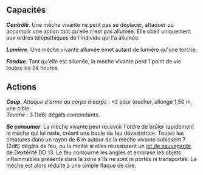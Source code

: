 ## Capacités
_**Contrôlé**_. Une mèche vivante ne peut pas se déplacer, attaquer ou accomplir une action tant qu'elle n'est pas allumée. Elle obéit uniquement aux ordres télépathiques de l'individu qui l'a allumée.

_**Lumière**_. Une mèche vivante allumée émet autant de lumière qu'une torche.

_**Fondue**_. Tant qu'elle est allumée, la mèche vivante perd 1 point de vie toutes les 24 heures.

## Actions
_**Coup**_. _Attaque d'arme au corps à corps_ : +2 pour toucher, allonge 1,50 m, une cible.  
_Touché_ : 3 (1d6) dégâts contondants.

_**Se consumer**_. La mèche vivante peut recevoir l'ordre de brûler rapidement la mèche qui lui reste, créant une boule de feu dévastatrice. Toutes les créatures dans un rayon de 6 m autour de la mèche vivante subissent 7 (2d6) dégâts de feu, ou la moitié si elles réussissent un [jet de sauvegarde](/utiliser-les-caracteristiques/#jets-de-sauvegarde) de Dextérité DD 13. Le feu contourne les angles et embrase les objets inflammables présents dans la zone s'ils ne sont ni portés ni transportés. La mèche est alors réduite à une simple flaque de cire.

